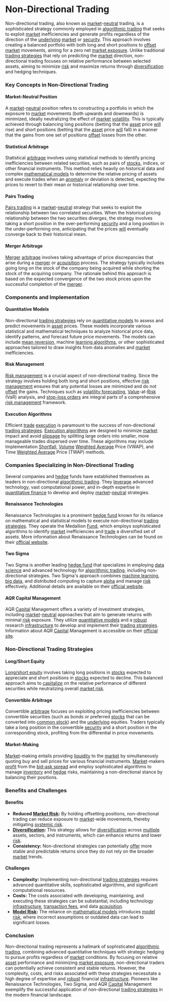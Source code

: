 # Non-Directional Trading

Non-directional trading, also known as [market](../m/market.md)-[neutral](../n/neutral.md) trading, is a sophisticated strategy commonly employed in [algorithmic trading](../a/algorithmic_trading.md) that seeks to exploit [market](../m/market.md) inefficiencies and generate profits regardless of the direction of the [underlying](../u/underlying.md) [market](../m/market.md) or [security](../s/security.md). This approach involves creating a balanced portfolio with both long and short positions to [offset](../o/offset.md) [market](../m/market.md) movements, aiming for a zero net [market exposure](../m/market_exposure.md). Unlike traditional [trading strategies](../t/trading_strategies.md) that rely on predicting the [market](../m/market.md) direction, non-directional trading focuses on relative performance between selected assets, aiming to minimize [risk](../r/risk.md) and maximize returns through [diversification](../d/diversification.md) and hedging techniques.

### Key Concepts in Non-Directional Trading

#### Market-Neutral Position
A [market](../m/market.md)-[neutral](../n/neutral.md) position refers to constructing a portfolio in which the exposure to [market](../m/market.md) movements (both upwards and downwards) is minimized, ideally neutralizing the effect of [market](../m/market.md) [volatility](../v/volatility.md). This is typically achieved through balancing long positions (betting that the [asset](../a/asset.md) price [will](../w/will.md) rise) and short positions (betting that the [asset](../a/asset.md) price [will](../w/will.md) fall) in a manner that the gains from one set of positions [offset](../o/offset.md) losses from the other.

#### Statistical Arbitrage
Statistical [arbitrage](../a/arbitrage.md) involves using statistical methods to identify pricing inefficiencies between related securities, such as pairs of [stocks](../s/stock.md), indices, or other financial instruments. This method relies heavily on historical data and complex [mathematical models](../m/mathematical_models_in_trading.md) to determine the relative pricing of assets and execute trades when an [anomaly](../a/anomaly.md) or deviation is detected, expecting the prices to revert to their mean or historical relationship over time.

#### Pairs Trading
[Pairs trading](../p/pairs_trading.md) is a [market](../m/market.md)-[neutral](../n/neutral.md) strategy that seeks to exploit the relationship between two correlated securities. When the historical pricing relationship between the two securities diverges, the strategy involves taking a short position in the over-performing [security](../s/security.md) and a long position in the under-performing one, anticipating that the prices [will](../w/will.md) eventually converge back to their historical mean.

#### Merger Arbitrage
[Merger](../m/merger.md) [arbitrage](../a/arbitrage.md) involves taking advantage of price discrepancies that arise during a [merger](../m/merger.md) or [acquisition](../a/acquisition.md) process. The strategy typically includes going long on the stock of the company being acquired while shorting the stock of the acquiring company. The rationale behind this approach is based on the expected convergence of the two stock prices upon the successful completion of the [merger](../m/merger.md).

### Components and Implementation

#### Quantitative Models
Non-directional [trading strategies](../t/trading_strategies.md) rely on [quantitative models](../q/quantitative_models.md) to assess and predict movements in [asset](../a/asset.md) prices. These models incorporate various statistical and mathematical techniques to analyze historical price data, identify patterns, and forecast future price movements. The models can include [mean reversion](../m/mean_reversion.md), machine [learning algorithms](../l/learning_algorithms_in_trading.md), or other sophisticated approaches tailored to draw insights from data anomalies and [market](../m/market.md) inefficiencies.

#### Risk Management
[Risk management](../r/risk_management.md) is a crucial aspect of non-directional trading. Since the strategy involves holding both long and short positions, effective [risk management](../r/risk_management.md) ensures that any potential losses are minimized and do not [offset](../o/offset.md) the gains. Techniques such as [volatility forecasting](../v/volatility_forecasting.md), [Value](../v/value.md)-at-[Risk](../r/risk.md) (VaR) analysis, and [stop-loss orders](../s/stop-loss_orders.md) are integral parts of a comprehensive [risk management](../r/risk_management.md) framework.

#### Execution Algorithms
Efficient [trade](../t/trade.md) [execution](../e/execution.md) is paramount to the success of non-directional [trading strategies](../t/trading_strategies.md). [Execution algorithms](../e/execution_algorithms.md) are designed to minimize [market](../m/market.md) impact and avoid [slippage](../s/slippage.md) by splitting large orders into smaller, more manageable trades dispersed over time. These algorithms may include Implementation [Shortfall](../s/shortfall.md), [Volume](../v/volume.md) [Weighted Average](../w/weighted_average.md) Price (VWAP), and Time [Weighted Average](../w/weighted_average.md) Price (TWAP) methods.

### Companies Specializing in Non-Directional Trading

Several companies and [hedge](../h/hedge.md) funds have established themselves as leaders in non-directional [algorithmic trading](../a/algorithmic_trading.md). They [leverage](../l/leverage.md) advanced technology, vast computational power, and in-depth expertise in [quantitative finance](../q/quantitative_finance.md) to develop and deploy [market](../m/market.md)-[neutral](../n/neutral.md) strategies.

#### Renaissance Technologies
Renaissance Technologies is a prominent [hedge fund](../h/hedge_fund.md) known for its reliance on mathematical and statistical models to execute non-directional [trading strategies](../t/trading_strategies.md). They operate the Medallion [Fund](../f/fund.md), which employs sophisticated algorithms to identify [market](../m/market.md) inefficiencies and [trade](../t/trade.md) a diversified set of assets. More information about Renaissance Technologies can be found on their [official website](https://www.renaissance.com/).

#### Two Sigma
Two Sigma is another leading [hedge fund](../h/hedge_fund.md) that specializes in employing [data science](../d/data_science_in_trading.md) and advanced technology for [algorithmic trading](../a/algorithmic_trading.md), including non-directional strategies. Two Sigma's approach combines [machine learning](../m/machine_learning.md), [big data](../b/big_data_in_trading.md), and distributed computing to capture [alpha](../a/alpha.md) and manage [risk](../r/risk.md) effectively. Additional details are available on their [official website](https://www.twosigma.com/).

#### AQR Capital Management
AQR [Capital](../c/capital.md) Management offers a variety of investment strategies, including [market](../m/market.md)-[neutral](../n/neutral.md) approaches that aim to generate returns with minimal [risk](../r/risk.md) exposure. They utilize [quantitative models](../q/quantitative_models.md) and a [robust](../r/robust.md) research [infrastructure](../i/infrastructure.md) to develop and implement their [trading strategies](../t/trading_strategies.md). Information about AQR [Capital](../c/capital.md) Management is accessible on their [official site](https://www.aqr.com/).

### Non-Directional Trading Strategies

#### Long/Short Equity
[Long/short equity](../l/long_short_equity.md) involves taking long positions in [stocks](../s/stock.md) expected to appreciate and short positions in [stocks](../s/stock.md) expected to decline. This balanced approach aims to [capitalize](../c/capitalize.md) on the relative performance of different securities while neutralizing overall [market risk](../m/market_risk.md).

#### Convertible Arbitrage
Convertible [arbitrage](../a/arbitrage.md) focuses on exploiting pricing inefficiencies between convertible securities (such as bonds or preferred [stocks](../s/stock.md) that can be converted into [common stock](../c/common_stock.md)) and the [underlying](../u/underlying.md) equities. Traders typically take a long position in the convertible [security](../s/security.md) and a short position in the corresponding stock, profiting from the differential in price movements.

#### Market-Making
[Market](../m/market.md)-making entails providing [liquidity](../l/liquidity.md) to the [market](../m/market.md) by simultaneously quoting buy and sell prices for various financial instruments. [Market](../m/market.md)-makers [profit](../p/profit.md) from the [bid-ask spread](../b/bid-ask_spread.md) and employ sophisticated algorithms to manage [inventory](../i/inventory.md) and [hedge](../h/hedge.md) risks, maintaining a non-directional stance by balancing their positions.

### Benefits and Challenges

#### Benefits
- **Reduced [Market Risk](../m/market_risk.md):** By holding offsetting positions, non-directional trading can reduce exposure to [market](../m/market.md)-wide movements, thereby mitigating [systemic risk](../s/systemic_risk.md).
- **[Diversification](../d/diversification.md):** This strategy allows for [diversification](../d/diversification.md) across [multiple](../m/multiple.md) assets, sectors, and instruments, which can enhance returns and lower [risk](../r/risk.md).
- **Consistency:** Non-directional strategies can potentially [offer](../o/offer.md) more stable and predictable returns since they do not rely on the broader [market](../m/market.md) trends.

#### Challenges
- **Complexity:** Implementing non-directional [trading strategies](../t/trading_strategies.md) requires advanced quantitative skills, sophisticated algorithms, and significant computational resources.
- **Costs:** The costs associated with developing, maintaining, and executing these strategies can be substantial, including technology [infrastructure](../i/infrastructure.md), [transaction fees](../t/transaction_fees.md), and data [acquisition](../a/acquisition.md).
- **[Model Risk](../m/model_risk.md):** The reliance on [mathematical models](../m/mathematical_models_in_trading.md) introduces [model risk](../m/model_risk.md), where incorrect assumptions or outdated data can lead to significant losses.

### Conclusion

Non-directional trading represents a hallmark of sophisticated [algorithmic trading](../a/algorithmic_trading.md), combining advanced quantitative techniques with strategic hedging to pursue profits regardless of [market](../m/market.md) conditions. By focusing on relative [asset](../a/asset.md) performance and minimizing [market exposure](../m/market_exposure.md), non-directional traders can potentially achieve consistent and stable returns. However, the complexity, costs, and risks associated with these strategies necessitate a high degree of expertise and [robust](../r/robust.md) financial [infrastructure](../i/infrastructure.md). Pioneers like Renaissance Technologies, Two Sigma, and AQR [Capital](../c/capital.md) Management exemplify the successful application of non-directional [trading strategies](../t/trading_strategies.md) in the modern financial landscape.
